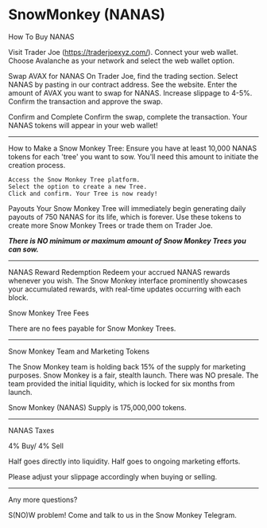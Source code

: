 # SnowMonkey (NANAS)

How To Buy NANAS

Visit Trader Joe (https://traderjoexyz.com/).
	Connect your web wallet.
	Choose Avalanche as your network and select the web wallet option.

Swap AVAX for NANAS
	On Trader Joe, find the trading section.
	Select NANAS by pasting in our contract address. See the website.
	Enter the amount of AVAX you want to swap for NANAS.
Increase slippage to 4-5%.
	Confirm the transaction and approve the swap.

Confirm and Complete
Confirm the swap, complete the transaction. Your NANAS tokens will appear in your web wallet!

*****

How to Make a Snow Monkey Tree:
Ensure you have at least 10,000 NANAS tokens for each 'tree' you want to sow. You'll need this amount to initiate the creation process.

	Access the Snow Monkey Tree platform.
	Select the option to create a new Tree.
	Click and confirm. Your Tree is now ready!

Payouts
	Your Snow Monkey Tree will immediately begin generating daily payouts of 750 NANAS for its life, which is forever.
	Use these tokens to create more Snow Monkey Trees or trade them on Trader Joe.

***There is NO minimum or maximum amount of Snow Monkey Trees you can sow.***

*****

NANAS Reward Redemption
Redeem your accrued NANAS rewards whenever you wish.
The Snow Monkey interface prominently showcases your accumulated rewards, with real-time updates occurring with each block.

Snow Monkey Tree Fees

There are no fees payable for Snow Monkey Trees.

*****

Snow Monkey Team and Marketing Tokens

The Snow Monkey team is holding back 15% of the supply for marketing purposes. 
Snow Monkey is a fair, stealth launch.
There was NO presale. 
The team provided the initial liquidity, which is locked for six months from launch.

Snow Monkey (NANAS) Supply is 175,000,000 tokens.

*****

NANAS Taxes

4% Buy/ 4% Sell

Half goes directly into liquidity. Half goes to ongoing marketing efforts.

Please adjust your slippage accordingly when buying or selling.

*****

Any more questions?

S(NO)W problem! Come and talk to us in the Snow Monkey Telegram.
